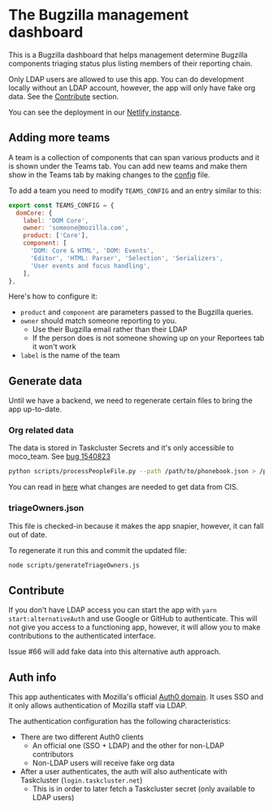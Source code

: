 # The Bugzilla management dashboard

This is a Bugzilla dashboard that helps management determine Bugzilla components triaging status plus listing members of their reporting chain.

Only LDAP users are allowed to use this app. You can do development locally without an LDAP account, however, the app will only
have fake org data. See the [Contribute](#contribute) section.

You can see the deployment in our [Netlify instance](http://bugzilla-management-dashboard.netlify.com/).

## Adding more teams

A team is a collection of components that can span various products and it is shown under the Teams tab.
You can add new teams and make them show in the Teams tab by making changes to the [config](https://github.com/mozilla/bugzilla-dashboard/blob/master/src/config.js) file.

To add a team you need to modify `TEAMS_CONFIG` and an entry similar to this:

```javascript
export const TEAMS_CONFIG = {
  domCore: {
    label: 'DOM Core',
    owner: 'someone@mozilla.com',
    product: ['Core'],
    component: [
      'DOM: Core & HTML', 'DOM: Events',
      'Editor', 'HTML: Parser', 'Selection', 'Serializers',
      'User events and focus handling',
    ],
},
```

Here's how to configure it:

* `product` and `component` are parameters passed to the Bugzilla queries.
* `owner` should match someone reporting to you.
  * Use their Bugzilla email rather than their LDAP
  * If the person does is not someone showing up on your Reportees tab it won't work
* `label` is the name of the team

## Generate data

Until we have a backend, we need to regenerate certain files to bring the app up-to-date.

### Org related data

The data is stored in Taskcluster Secrets and it's only accessible to moco_team. See [bug 1540823](https://bugzilla.mozilla.org/show_bug.cgi?id=1540823)

```bash
python scripts/processPeopleFile.py --path /path/to/phonebook.json > /path/to/smaller_file.json
```

You can read in [here](https://github.com/mozilla-iam/cis/issues/402) what changes are needed to get data from CIS.

### triageOwners.json

This file is checked-in because it makes the app snapier, however, it can fall out of date.

To regenerate it run this and commit the updated file:

```bash
node scripts/generateTriageOwners.js
```

## Contribute

If you don't have LDAP access you can start the app with `yarn start:alternativeAuth` and use Google or GitHub to authenticate. This will
not give you access to a functioning app, however, it will allow you to make contributions to the authenticated interface.

Issue #66 will add fake data into this alternative auth approach.

## Auth info

This app authenticates with Mozilla's official [Auth0 domain](https://auth.mozilla.auth0.com).
It uses SSO and it only allows authentication of Mozilla staff via LDAP.

The authentication configuration has the following characteristics:

* There are two different Auth0 clients
  * An official one (SSO + LDAP) and the other for non-LDAP contributors
  * Non-LDAP users will receive fake org data
* After a user authenticates, the auth will also authenticate with Taskcluster (`login.taskcluster.net`)
  * This is in order to later fetch a Taskcluster secret (only available to LDAP users)
